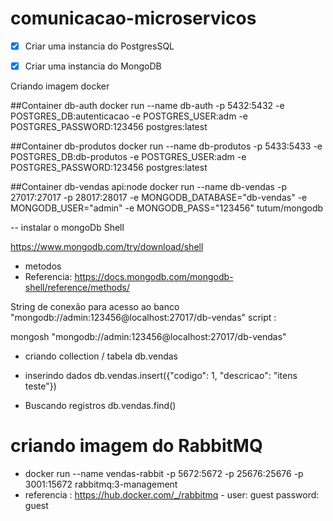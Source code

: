 # comunicacao-microservicos


-   [x] Criar uma instancia do PostgresSQL
-   [x] Criar uma instancia do MongoDB


Criando imagem docker

##Container db-auth
docker run --name db-auth -p 5432:5432 -e POSTGRES_DB:autenticacao -e POSTGRES_USER:adm -e POSTGRES_PASSWORD:123456  postgres:latest

##Container db-produtos 
docker run --name db-produtos -p 5433:5433 -e POSTGRES_DB:db-produtos -e POSTGRES_USER:adm  -e POSTGRES_PASSWORD:123456  postgres:latest


##Container db-vendas  api:node
docker run --name db-vendas  -p 27017:27017 -p 28017:28017 -e MONGODB_DATABASE="db-vendas" -e MONGODB_USER="admin" -e MONGODB_PASS="123456" tutum/mongodb

-- instalar o mongoDb Shell

https://www.mongodb.com/try/download/shell

-   metodos
-   Referencia: https://docs.mongodb.com/mongodb-shell/reference/methods/


String de conexão para acesso ao banco  "mongodb://admin:123456@localhost:27017/db-vendas"
script :


mongosh "mongodb://admin:123456@localhost:27017/db-vendas"

-   criando collection / tabela
    db.vendas  

-   inserindo dados
    db.vendas.insert({"codigo": 1, "descricao": "itens teste"})

-   Buscando registros
    db.vendas.find()


# criando imagem do RabbitMQ

-   docker run  --name vendas-rabbit -p 5672:5672 -p 25676:25676 -p 3001:15672 rabbitmq:3-management
-   referencia : https://hub.docker.com/_/rabbitmq
            -   user: guest password: guest
